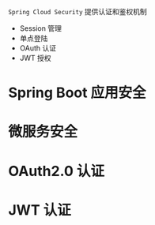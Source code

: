 `Spring Cloud Security` 提供认证和鉴权机制

- Session 管理
- 单点登陆
- OAuth 认证
- JWT 授权

# Spring Boot 应用安全

# 微服务安全

# OAuth2.0 认证

# JWT 认证

